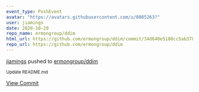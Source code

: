 ```yaml
---
event_type: PushEvent
avatar: "https://avatars.githubusercontent.com/u/8085263?"
user: jiamings
date: 2020-10-20
repo_name: ermongroup/ddim
html_url: https://github.com/ermongroup/ddim/commit/34d640e5180cc5ab378f84af6ed596cb0c810e6c
repo_url: https://github.com/ermongroup/ddim
---
```


<a href='https://github.com/jiamings' target='_blank'>jiamings</a> pushed to <a href='https://github.com/ermongroup/ddim' target='_blank'>ermongroup/ddim</a>

<small>Update README.md</small>

<a href='https://github.com/ermongroup/ddim/commit/34d640e5180cc5ab378f84af6ed596cb0c810e6c' target='_blank'>View Commit</a>